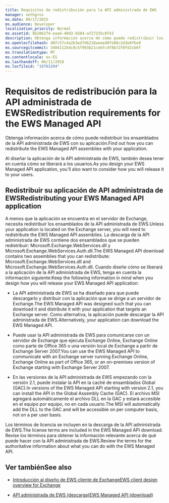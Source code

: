 ```yaml
---
title: Requisitos de redistribución para la API administrada de EWS
manager: sethgros
ms.date: 09/17/2015
ms.audience: Developer
localization_priority: Normal
ms.assetid: 8b206274-eaa4-40d3-b504-af27335c8f43
description: Obtenga información acerca de cómo puede redistribuir los ensamblados de la API administrada de EWS con su aplicación.
ms.openlocfilehash: d8fc57c4a2b3ed7d6218aeeed0fe88c2d3e0fbe0
ms.sourcegitcommit: 34041125dc8c5f993b21cebfc4f8b72f0fd2cb6f
ms.translationtype: MT
ms.contentlocale: es-ES
ms.lasthandoff: 06/11/2018
ms.locfileid: "19763294"
---
```

# <a name="redistribution-requirements-for-the-ews-managed-api"></a><span data-ttu-id="5c109-103">Requisitos de redistribución para la API administrada de EWS</span><span class="sxs-lookup"><span data-stu-id="5c109-103">Redistribution requirements for the EWS Managed API</span></span>

<span data-ttu-id="5c109-104">Obtenga información acerca de cómo puede redistribuir los ensamblados de la API administrada de EWS con su aplicación.</span><span class="sxs-lookup"><span data-stu-id="5c109-104">Find out how you can redistribute the EWS Managed API assemblies with your application.</span></span>
  
<span data-ttu-id="5c109-105">Al diseñar la aplicación de la API administrada de EWS, también desea tener en cuenta cómo se liberará a los usuarios.</span><span class="sxs-lookup"><span data-stu-id="5c109-105">As you design your EWS Managed API application, you'll also want to consider how you will release it to your users.</span></span> 
  
## <a name="redistributing-your-ews-managed-api-application"></a><span data-ttu-id="5c109-106">Redistribuir su aplicación de API administrada de EWS</span><span class="sxs-lookup"><span data-stu-id="5c109-106">Redistributing your EWS Managed API application</span></span>

<span data-ttu-id="5c109-107">A menos que la aplicación se encuentra en el servidor de Exchange, necesita redistribuir los ensamblados de la API administrada de EWS.</span><span class="sxs-lookup"><span data-stu-id="5c109-107">Unless your application is located on the Exchange server, you will need to redistribute the EWS Managed API assemblies.</span></span> <span data-ttu-id="5c109-108">La descarga de la API administrada de EWS contiene dos ensamblados que se pueden redistribuir: Microsoft.Exchange.WebServices.dll y Microsoft.Exchange.WebServices.Auth.dll.</span><span class="sxs-lookup"><span data-stu-id="5c109-108">The EWS Managed API download contains two assemblies that you can redistribute: Microsoft.Exchange.WebServices.dll and Microsoft.Exchange.WebServices.Auth.dll.</span></span> <span data-ttu-id="5c109-109">Cuando diseñe cómo se liberará a la aplicación de la API administrada de EWS, tenga en cuenta la información siguiente:</span><span class="sxs-lookup"><span data-stu-id="5c109-109">Keep the following information in mind when you design how you will release your EWS Managed API application:</span></span>
  
- <span data-ttu-id="5c109-110">La API administrada de EWS se ha diseñado para que puede descargarlo y distribuir con la aplicación que se dirige a un servidor de Exchange.</span><span class="sxs-lookup"><span data-stu-id="5c109-110">The EWS Managed API was designed such that you can download it and distribute it with your application that targets an Exchange server.</span></span> <span data-ttu-id="5c109-111">Como alternativa, la aplicación puede descargar la API administrada de EWS.</span><span class="sxs-lookup"><span data-stu-id="5c109-111">Alternatively, your application can download the EWS Managed API.</span></span>
    
- <span data-ttu-id="5c109-112">Puede usar la API administrada de EWS para comunicarse con un servidor de Exchange que ejecuta Exchange Online, Exchange Online como parte de Office 365 o una versión local de Exchange a partir de Exchange Server 2007.</span><span class="sxs-lookup"><span data-stu-id="5c109-112">You can use the EWS Managed API to communicate with an Exchange server running Exchange Online, Exchange Online as part of Office 365, or an on-premises version of Exchange starting with Exchange Server 2007.</span></span>
    
- <span data-ttu-id="5c109-113">En las versiones de la API administrada de EWS empezando con la versión 2.1, puede instalar la API en la caché de ensamblados Global (GAC).</span><span class="sxs-lookup"><span data-stu-id="5c109-113">In versions of the EWS Managed API starting with version 2.1, you can install the API in the Global Assembly Cache (GAC).</span></span> <span data-ttu-id="5c109-114">El archivo MSI agregará automáticamente el archivo DLL en la GAC y estará accesible en el equipo por equipo, no en cada usuario.</span><span class="sxs-lookup"><span data-stu-id="5c109-114">The MSI will automatically add the DLL to the GAC and will be accessible on per computer basis, not on a per user basis.</span></span>
    
<span data-ttu-id="5c109-115">Los términos de licencia se incluyen en la descarga de la API administrada de EWS.</span><span class="sxs-lookup"><span data-stu-id="5c109-115">The license terms are included in the EWS Managed API download.</span></span> <span data-ttu-id="5c109-116">Revise los términos para obtener la información relevante acerca de qué puede hacer con la API administrada de EWS.</span><span class="sxs-lookup"><span data-stu-id="5c109-116">Review the terms for the authoritative information about what you can do with the EWS Managed API.</span></span>
  
## <a name="see-also"></a><span data-ttu-id="5c109-117">Ver también</span><span class="sxs-lookup"><span data-stu-id="5c109-117">See also</span></span>


- [<span data-ttu-id="5c109-118">Introducción al diseño de EWS cliente de Exchange</span><span class="sxs-lookup"><span data-stu-id="5c109-118">EWS client design overview for Exchange</span></span>](ews-client-design-overview-for-exchange.md)
    
- [<span data-ttu-id="5c109-119">API administrada de EWS (descarga)</span><span class="sxs-lookup"><span data-stu-id="5c109-119">EWS Managed API (download)</span></span>](http://aka.ms/ews-managed-api-readme)
    

